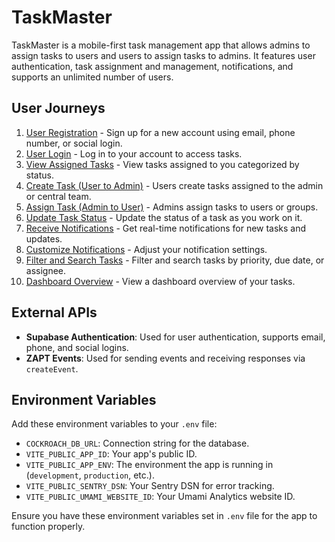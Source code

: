 # TaskMaster

TaskMaster is a mobile-first task management app that allows admins to assign tasks to users and users to assign tasks to admins. It features user authentication, task assignment and management, notifications, and supports an unlimited number of users.

## User Journeys

1. [User Registration](docs/journeys/user-registration.md) - Sign up for a new account using email, phone number, or social login.
2. [User Login](docs/journeys/user-login.md) - Log in to your account to access tasks.
3. [View Assigned Tasks](docs/journeys/view-assigned-tasks.md) - View tasks assigned to you categorized by status.
4. [Create Task (User to Admin)](docs/journeys/create-task-user-to-admin.md) - Users create tasks assigned to the admin or central team.
5. [Assign Task (Admin to User)](docs/journeys/assign-task-admin-to-user.md) - Admins assign tasks to users or groups.
6. [Update Task Status](docs/journeys/update-task-status.md) - Update the status of a task as you work on it.
7. [Receive Notifications](docs/journeys/receive-notifications.md) - Get real-time notifications for new tasks and updates.
8. [Customize Notifications](docs/journeys/customize-notifications.md) - Adjust your notification settings.
9. [Filter and Search Tasks](docs/journeys/filter-search-tasks.md) - Filter and search tasks by priority, due date, or assignee.
10. [Dashboard Overview](docs/journeys/dashboard-overview.md) - View a dashboard overview of your tasks.

## External APIs

- **Supabase Authentication**: Used for user authentication, supports email, phone, and social logins.
- **ZAPT Events**: Used for sending events and receiving responses via `createEvent`.

## Environment Variables

Add these environment variables to your `.env` file:

- `COCKROACH_DB_URL`: Connection string for the database.
- `VITE_PUBLIC_APP_ID`: Your app's public ID.
- `VITE_PUBLIC_APP_ENV`: The environment the app is running in (`development`, `production`, etc.).
- `VITE_PUBLIC_SENTRY_DSN`: Your Sentry DSN for error tracking.
- `VITE_PUBLIC_UMAMI_WEBSITE_ID`: Your Umami Analytics website ID.

Ensure you have these environment variables set in `.env` file for the app to function properly.
